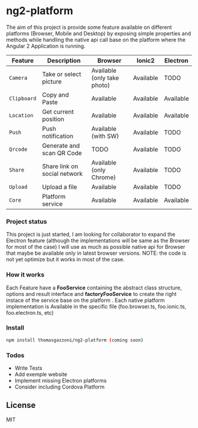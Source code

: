 # ng2-platform

The aim of this project is provide some feature available on different platforms (Browser, Mobile and Desktop) by exposing simple properties and methods while handling the native api call base on the platform where the Angular 2 Application is running.

| Feature | Description | Browser | Ionic2 | Electron |
| --- | --- | --- | --- | --- |
| `Camera` | Take or select picture | Available (only take photo) | Available | TODO
| `Clipboard` | Copy and Paste | Available | Available | Available
| `Location` | Get current position | Available | Available | Available
| `Push` | Push notification | Available (with SW) | Available | TODO
| `Qrcode` | Generate and scan QR Code | TODO | Available | TODO
| `Share` | Share link on social network | Available (only Chrome) | Available | TODO
| `Upload` | Upload a file | Available | Available | TODO
| `Core` | Platform service | Available | Available | Available

### Project status
This project is just started, I am looking for collaborator to expand the Electron feature (although the implementations will be same as the Browser for most of the case)
I will use as much as possible native api for Browser that maybe be available only in latest browser versions.
NOTE: the code is not yet optimize but it works in most of the case.

### How it works
Each Feature have a **FooService** containing the abstract class structure, options and result interface and **factoryFooService** to create the right instace of the service base on the platform . Each native platform implementation is Available in the specific file (foo.browser.ts, foo.ionic.ts, foo.electron.ts, etc)

### Install

```sh
npm install thomasgazzoni/ng2-platform (coming soon)
```

### Todos

 - Write Tests
 - Add exemple website
 - Implement missing Electron platforms
 - Consider including Cordova Platform

License
----

MIT

[//]: # (These are reference links used in the body of this note and get stripped out when the markdown processor does its job. There is no need to format nicely because it shouldn't be seen. Thanks SO - http://stackoverflow.com/questions/4823468/store-comments-in-markdown-syntax)

   [AngularJS]: <http://angular.io>
   [Typecript]: <http://typscriptlang.org>
   [Ionic2]: <http://ionicframework.com>
